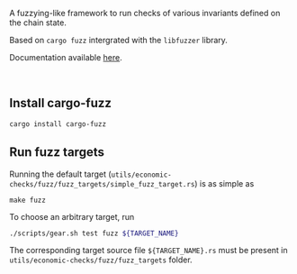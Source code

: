 A fuzzying-like framework to run checks of various invariants defined on the chain state.

Based on `cargo fuzz` intergrated with the `libfuzzer` library.

Documentation available [here](https://rust-fuzz.github.io/book/introduction.html).

<br/>

## Install cargo-fuzz

```bash
cargo install cargo-fuzz
```

## Run fuzz targets

Running the default target (`utils/economic-checks/fuzz/fuzz_targets/simple_fuzz_target.rs`) is as simple as

```
make fuzz
```

To choose an arbitrary target, run

```bash
./scripts/gear.sh test fuzz ${TARGET_NAME}
```
The corresponding target source file `${TARGET_NAME}.rs` must be present in `utils/economic-checks/fuzz/fuzz_targets` folder.
